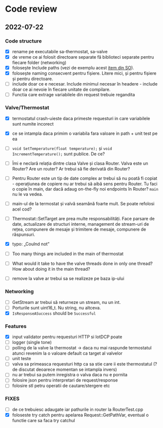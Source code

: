 # Code review

## 2022-07-22

### Code structure

- [x] rename pe executabile sa-thermostat, sa-valve
- [x] de vreme ce ai folosit directoare separate fă biblioteci separate pentru fiecare folder (networking)
- [x] folosește Include paths (vezi de exemplu acest [item din SO](https://stackoverflow.com/questions/13703647/how-to-properly-add-include-directories-with-cmake)).
- [x] folosește naming consecvent pentru fișiere. Litere mici, și pentru fișiere și pentru directoare.
- [ ] include doar ce e necesar. Include minimul necesar în headere - include doar ce ai nevoie în fiecare unitate de compilare.
- [ ] Functia care extrage variabilele din request trebuie regandita

### Valve/Thermostat

- [x] termostatul crash-uieste daca primeste requesturi in care variabilele sunt numite incorect
- [x] ce se intampla daca primim o variabila fara valoare in path + unit test pe ea
- [ ] `void SetTemperature(float temperature);` și `void IncrementTemperature();` sunt publice. De ce?
- [ ] Îmi e neclară relația dintre clasa Valve și clasa Router. Valva este un Router? Are un router? Ar trebui să fie derivată din Router?
- [ ] Pentru Router este un tip de date complex ar trebui să nu poată fi copiat - operațiunea de copiere nu ar trebui să aibă sens pentru Router. Tu faci o copie în main, dar dacă adaug on-the-fly noi endpoints în Router? `main` nu le va vedea.
- [ ] main-ul de la termostat și valvă seamănă foarte mult. Se poate refolosi acel cod?
- [ ] Thermostat::SetTarget are prea multe responsabilități. Face parsare de date, actualizare de structuri interne, management de stream-uri de rețea, compunere de mesaje și trimitere de mesaje, compunere de răspunsuri.
- [x] typo: „Coulnd not”
- [ ] Too many things are included in the main of thermostat
- [ ] What would it take to have the valve threads done in only one thread? How about doing it in the main thread?
- [ ] remove la valve ar trebui sa se realizeze pe baza ip-ului


### Networking

- [ ] GetStream ar trebui să returneze un stream, nu un int.
- [ ] Porturile sunt uint16_t. Nu string, nu altceva.
- [x] `IsResponseASuccess` should be `Successful`

### Features

- [x] input validator pentru requesturi HTTP si IotDCP poate
- [ ] logger (single tone)
- [ ] polling de la valve la thermostat -> daca nu mai raspunde termostatul atunci revenim la o valoare default ca target al valvelor
- [ ] unit teste
- [ ] valva sa primeasca requesturi http ca sa stie care ii este thermostatul (? de discutat deoarece momentan se intampla invers)
- [ ] nu ar trebui sa putem inregistra o valva daca nu e pornita
- [ ] folosire json pentru interpretari de request/response
- [ ] folosire stl petru operatii de cautare/stergere etc

### FIXES 

- [ ] de ce trebuiesc adaugate iar pathurile in router la RouterTest.cpp
- [x] foloseste try catch pentru apelarea Request::GetPathVar, eventual o functie care sa faca try catchul
